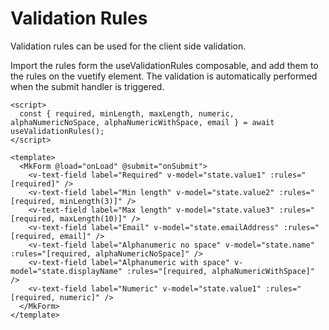 # Validation Rules

Validation rules can be used for the client side validation.

Import the rules form the useValidationRules composable, and add them to the rules on the vuetify element.
The validation is automatically performed when the submit handler is triggered.

```tsx
<script>
  const { required, minLength, maxLength, numeric, alphaNumericNoSpace, alphaNumericWithSpace, email } = await useValidationRules();
</script>

<template>
  <MkForm @load="onLoad" @submit="onSubmit">
    <v-text-field label="Required" v-model="state.value1" :rules="[required]" />
    <v-text-field label="Min length" v-model="state.value2" :rules="[required, minLength(3)]" />
    <v-text-field label="Max length" v-model="state.value3" :rules="[required, maxLength(10)]" />
    <v-text-field label="Email" v-model="state.emailAddress" :rules="[required, email]" />
    <v-text-field label="Alphanumeric no space" v-model="state.name" :rules="[required, alphaNumericNoSpace]" />
    <v-text-field label="Alphanumeric with space" v-model="state.displayName" :rules="[required, alphaNumericWithSpace]" />
    <v-text-field label="Numeric" v-model="state.value1" :rules="[required, numeric]" />
  </MkForm>
</template>
```
